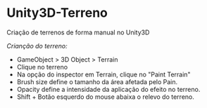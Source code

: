 # Unity3D-Terreno
Criação de terrenos de forma manual no Unity3D


*Crianção do terreno:*
  -  GameObject > 3D Object > Terrain
  - Clique no terreno
  - Na opção do inspector em Terrain, clique no "Paint Terrain"
  - Brush size define o tamanho da área afetada pelo Pain.
  - Opacity define a intensidade da aplicação do efeito no terreno.
  - Shift + Botão esquerdo do mouse abaixa o relevo do terreno.
  
